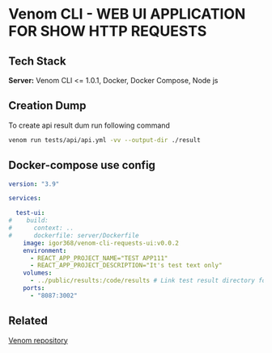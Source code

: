 # Venom CLI - WEB UI APPLICATION FOR SHOW HTTP REQUESTS

## Tech Stack

**Server:** Venom CLI <= 1.0.1, Docker, Docker Compose, Node js

## Creation Dump

To create api result dum run following command

```bash
venom run tests/api/api.yml -vv --output-dir ./result
```

## Docker-compose use config

```yml
version: "3.9"

services:

  test-ui:
#    build:
#      context: ..
#      dockerfile: server/Dockerfile
    image: igor368/venom-cli-requests-ui:v0.0.2
    environment:
      - REACT_APP_PROJECT_NAME="TEST APP111"
      - REACT_APP_PROJECT_DESCRIPTION="It's test text only"
    volumes:
      - ../public/results:/code/results # Link test result directory for parse them
    ports:
      - "8087:3002"
```

## Related

[Venom repository](https://github.com/ovh/venom)


